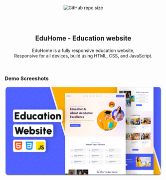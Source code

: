 <div align="center">
  
  ![GitHub repo size](https://img.shields.io/github/repo-size/codewithsadee/eduhome)
 
  <br />
  <br />

  <h2 align="center">EduHome - Education website</h2>

  EduHome is a fully responsive education website, <br />Responsive for all devices, build using HTML, CSS, and JavaScript.


</div>

<br />

### Demo Screeshots

![EduHome Desktop Demo](./readme-images/desktop.png "Desktop Demo")
